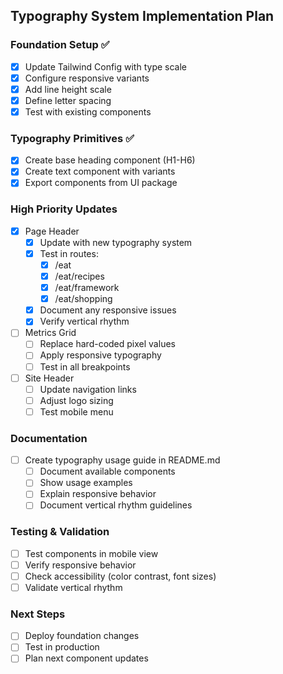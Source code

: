 ## Typography System Implementation Plan

### Foundation Setup ✅
- [x] Update Tailwind Config with type scale
- [x] Configure responsive variants
- [x] Add line height scale
- [x] Define letter spacing
- [x] Test with existing components

### Typography Primitives ✅
- [x] Create base heading component (H1-H6)
- [x] Create text component with variants
- [x] Export components from UI package

### High Priority Updates
- [x] Page Header
  - [x] Update with new typography system
  - [x] Test in routes:
    - [x] /eat
    - [x] /eat/recipes
    - [x] /eat/framework
    - [x] /eat/shopping
  - [x] Document any responsive issues
  - [x] Verify vertical rhythm

- [ ] Metrics Grid
  - [ ] Replace hard-coded pixel values
  - [ ] Apply responsive typography
  - [ ] Test in all breakpoints

- [ ] Site Header
  - [ ] Update navigation links
  - [ ] Adjust logo sizing
  - [ ] Test mobile menu

### Documentation
- [ ] Create typography usage guide in README.md
  - [ ] Document available components
  - [ ] Show usage examples
  - [ ] Explain responsive behavior
  - [ ] Document vertical rhythm guidelines

### Testing & Validation
- [ ] Test components in mobile view
- [ ] Verify responsive behavior
- [ ] Check accessibility (color contrast, font sizes)
- [ ] Validate vertical rhythm

### Next Steps
- [ ] Deploy foundation changes
- [ ] Test in production
- [ ] Plan next component updates 